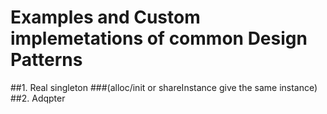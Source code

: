 # Examples and Custom implemetations of common Design Patterns

##1. Real singleton 
###(alloc/init or shareInstance give the same instance)
##2. Adqpter
